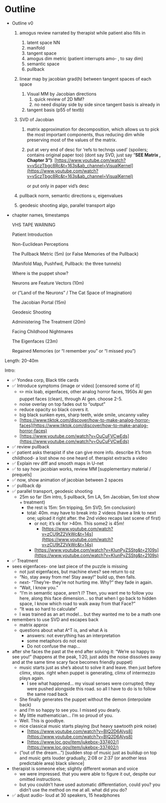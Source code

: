 # Outline

- Outline v0
    1. amogus review narrated by therapist while patient also fills in
        1. latent space NN
        2. manifold
        3. tangent space
        4. amogus dim metric (patient interrupts amo- , to say dim)
        5. semantic space
        6. pullback
    2. linear map by jacobian grad(h) between tangent spaces of each space
        1. Visual MM by Jacobian directions
            1. quick review of 2D MM?
            2. no need display side by side since tangent basis is already in
        2. tangent basis (p55 of textb)
    3. SVD of Jacobian
        1. matrix approximation for decomposition, which allows us to pick the most important components, thus reducing dim while preserving most of the values of the matrix.
        2. put at very end of desc for ‘refs to technqs used’ (spoilers; contains original paper too) (dont say SVD, just say “****SEE Matrix , Chapter 3”)****: [https://www.youtube.com/watch?v=vSczTbgc8Rc&t=163s&ab_channel=VisualKernel](https://www.youtube.com/watch?v=vSczTbgc8Rc&t=163s&ab_channel=VisualKernel)
            
            or put only in paper vid’s desc
            
    4. pullback norm, semantic directions u, eigenvalues
    5. geodesic shooting algo, parallel transport algo
- chapter names, timestamps
    
    VHS TAPE WARNING
    
    Patient Introduction
    
    Non-Euclidean Perceptions 
    
    The Pullback Metric (5m) (or False Memories of the Pullback)
    
    (Manifold Map, Pushfwd, Pullback: the three tunnels)
    
    Where is the puppet show?
    
    Neurons are Feature Vectors (10m)
    
    or (”Land of the Neurons” / The Cat Space of Imagination)
    
    The Jacobian Portal (15m)
    
    Geodesic Shooting 
    
    Administering The Treatment (20m)
    
    Facing Childhood Nightmares
    
    The Eigenfaces (23m)
    
    Regained Memories (or “I remember you” or “I missed you”)
    

Length: 20-40m

Intro:

- ✅ Yondea corp, Black title cards
- ✅ Introduce symptoms (image or video) [censored some of it]
    - ✏️ mix loab, eigenfaces, other analog horror faces, 1950s AI gen puppet faces (clean), through AI gen. choose 2-5.
    - noise overlay on top fades out to “output”
    - reduce opacity so black covers it.
    - big black sunken eyes, sharp teeth, wide smile, uncanny valley
    - [https://www.tiktok.com/discover/how-to-make-analog-horror-faces](https://www.tiktok.com/discover/how-to-make-analog-horror-faces)
    - [https://www.youtube.com/watch?v=OuCuFVCwEds](https://www.youtube.com/watch?v=OuCuFVCwEds)
- ✅ review pullback
- ✅ patient asks therapist if she can give more info. describe it’s from childhood- a lost show no one heard of. therapist extracts a video
- ✅ Explain rev diff and smooth maps in U-net
- ✅ to say how jacobian works, review MM  [supplementary material / prequels]
- ✅ now, show animation of jacobian between 2 spaces
- ✅ pullback dp
- ✅ parallel transport, geodesic shooting
    - 25m so far (5m intro, 5 pullback, 5m LA, 5m Jacobian, 5m lost show + treatment)
        - the rest is 15m: 5m tripping, 5m SVD, 5m conclusion)
        - total: 40m. may have to break into 2 videos (have a link to next one; upload it right after. the 2nd video recaps last scene of first)
            - or not; it’s ok for >40m. This some2 is 45m!
                - [https://www.youtube.com/watch?v=zCU9tZ2VkWc&t=14s](https://www.youtube.com/watch?v=zCU9tZ2VkWc&t=14s)
            - [https://www.youtube.com/watch?v=KIunPyZSStg&t=2109s](https://www.youtube.com/watch?v=KIunPyZSStg&t=2109s)
- ✅ Treatment
- sees eigenfaces- one last piece of the puzzle is missing
    - not just eigenfaces, but machine elves? see return to oz
    - “No, stay away from me! Stay away!” build up, then falls.
    - next- “They’re- they’re not hurting me. Why?” they fade in again.
    - “Wait, I know you.”
    - “I’m in semantic space, aren’t I? Then, you want me to follow you here, along this face dimension… so that when I go back to hidden space, I know which road to walk away from that Face?”
    - “It was so hard to calculate”
    - I was trained as an art model… but they wanted me to be a math one
- remembers to use SVD and escapes back
    - matrix approx
    - questions about what A^T is, and what A is
        - answers: not everything has an interpretation
        - some metaphors do not exist
        - Do not confuse the map…
- after she faces the past at the end after solving it: “We’re so happy to see you!” (happens at the peak, 1:20, just adds the noise dissolves away and at the same time scary face becomes friendly puppet)
    - music starts just as she’s about to solve it and leave. then just before climx, stops. right when puppet is generating, climx of intermezzo plays again.
        - I see what happened… my visual senses were corrupted; they were pushed alongside this road. so all I have to do is to follow the same road back
    - She finally generates the puppet without the demon (interpolate back)
    - and I’m so happy to see you. I missed you dearly.
    - My little mathematician… I’m so proud of you.
    - Well. This is goodbye.
    - nice classical music starts playing (but heavy sawtooth pink noise)
        - [https://www.youtube.com/watch?v=BIQ2D6AIys8](https://www.youtube.com/watch?v=BIQ2D6AIys8)
        - [https://www.loc.gov/item/jukebox-337402/](https://www.loc.gov/item/jukebox-337402/)
    - (”out of the dream…”) [sudden stop of music just as buildup on top and music gets louder gradually, 2:08 or 2:37 (or another less predictable area) black silence]
- therapist is someone else; slightly different woman and voice
    - we were impressed. that you were able to figure it out, despite our omitted instructions.
    - but you couldn’t have used automatic differentiation, could you? you didn’t use the method on me at all. what did you do?
- ✅ adjust audio- loud at 30 speakers, 15 headphones